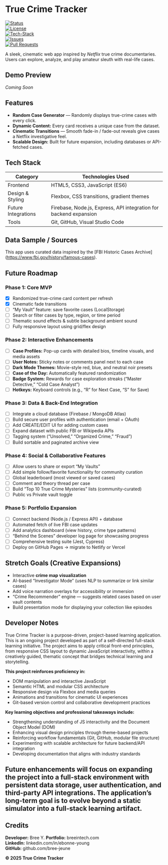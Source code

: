 # True Crime Tracker
[![Status](https://img.shields.io/badge/status-in%20development-yellow)]()  
[![License](https://img.shields.io/badge/license-MIT-blue)]()  
[![Tech-Stack](https://img.shields.io/badge/techstack-HTML%2FCSS%2FJS-red)]()  
[![Issues](https://img.shields.io/github/issues/yourusername/true-crime-tracker)]()  
[![Pull Requests](https://img.shields.io/github/issues-pr/yourusername/true-crime-tracker)]()

A sleek, cinematic web app inspired by *Netflix* true crime documentaries. Users can explore, analyze, and play amateur sleuth with real-life cases.

## Demo Preview  
*Coming Soon*

## Features
- **Random Case Generator** — Randomly displays true-crime cases with every click.  
- **Dynamic Content:** Every card receives a unique case from the dataset.
- **Cinematic Transitions** — Smooth fade-in / fade-out reveals give cases a Netflix investigative feel.  
- **Scalable Design:** Built for future expansion, including databases or API-fetched cases.

## Tech Stack
| Category | Technologies Used |
|-----------|-------------------|
| Frontend | HTML5, CSS3, JavaScript (ES6) |
| Design & Styling | Flexbox, CSS transitions, gradient themes |
| Future Integrations | Firebase, Node.js, Express, API integration for backend expansion|
| Tools | Git, GitHub, Visual Studio Code |

## Data Sample / Sources
This app uses curated data inspired by the [FBI Historic Cases Archive] (https://www.fbi.gov/history/famous-cases).

## Future Roadmap
### **Phase 1: Core MVP**
- [x] Randomized true-crime card content per refresh  
- [x] Cinematic fade transitions  
- [ ] “My Vault” feature: save favorite cases (LocalStorage)  
- [ ] Search or filter cases by type, region, or time period  
- [ ] Thematic sound effects & subtle background ambient sound  
- [ ] Fully responsive layout using grid/flex design  
 
### **Phase 2: Interactive Enhancements**
- [ ] **Case Profiles:** Pop-up cards with detailed bios, timeline visuals, and media assets  
- [ ] **User Notes:** Sticky notes or comments panel next to each case  
- [ ] **Dark Mode Themes:** Movie-style red, blue, and neutral noir presets  
- [ ] **Case of the Day:** Automatically featured randomization  
- [ ] **Badge System:** Rewards for case exploration streaks (“Master Detective,” “Cold Case Analyst”)  
- [ ] **Hotkeys:** Keyboard controls (e.g., “R” for Next Case, “S” for Save)  

### **Phase 3: Data & Back-End Integration**
- [ ] Integrate a cloud database (Firebase / MongoDB Atlas)  
- [ ] Build secure user profiles with authentication (email + OAuth)  
- [ ] Add CREATE/EDIT UI for adding custom cases  
- [ ] Expand dataset with public FBI or Wikipedia APIs  
- [ ] Tagging system (“Unsolved,” “Organized Crime,” “Fraud”)  
- [ ] Build sortable and paginated archive view  

### **Phase 4: Social & Collaborative Features**
- [ ] Allow users to share or export “My Vaults”  
- [ ] Add simple follow/favorite functionality for community curation  
- [ ] Global leaderboard (most viewed or saved cases)  
- [ ] Comment and theory thread per case  
- [ ] Build “Top 10 True Crime Mysteries” lists (community-curated)  
- [ ] Public vs Private vault toggle 

### **Phase 5: Portfolio Expansion**
- [ ] Connect backend (Node.js / Express API) + database  
- [ ] Automated fetch of live FBI case updates  
- [ ] Add analytics dashboard (view history, crime type patterns)  
- [ ] “Behind the Scenes” developer log page for showcasing progress  
- [ ] Comprehensive testing suite (Jest, Cypress)  
- [ ] Deploy on GitHub Pages → migrate to Netlify or Vercel 

## Stretch Goals (Creative Expansions)
- Interactive **crime map visualization**  
- AI-based “Investigator Mode” (uses NLP to summarize or link similar cases)  
- Add voice narration overlays for accessibility or immersion  
- “Crime Recommender” engine — suggests related cases based on user vault contents  
- Build presentation mode for displaying your collection like episodes

## Developer Notes
True Crime Tracker is a purpose-driven, project-based learning application. This is an ongoing project developed as part of a self-directed full-stack learning initiative. The project aims to apply critical front-end principles, from responsive CSS layout to dynamic JavaScript interactivity, within a creatively guided, thematic concept that bridges technical learning and storytelling. 

**This project reinforces proficiency in:**
- DOM manipulation and interactive JavaScript  
- Semantic HTML and modular CSS architecture  
- Responsive design via Flexbox and media queries  
- Animations and transitions for cinematic UI experiences  
- Git-based version control and collaborative development practices

**Key learning objectives and professional takeaways include:**
- Strengthening understanding of JS interactivity and the Document Object Model (DOM)
- Enhancing visual design principles through theme-based projects
- Reinforcing workflow fundamentals (Git, GitHub, modular file structure)
- Experimenting with scalable architecture for future backend/API integration
- Developing documentation that aligns with industry standards

Future enhancements will focus on expanding the project into a full-stack environment with persistent data storage, user authentication, and third-party API integrations. The application’s long-term goal is to evolve beyond a static simulator into a full‑stack learning artifact. 
---

## Credits
**Developer:** Bree Y. 
**Portfolio:** breeintech.com  
**LinkedIn:** linkedin.com/in/ebonne-young  
**GitHub:** github.com/bree-jeune  

**© 2025 True Crime Tracker**
